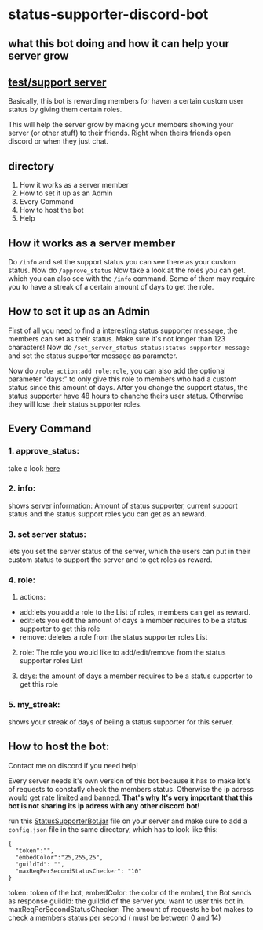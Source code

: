 # status-supporter-discord-bot

## what this bot doing and how it can help your server grow
## [test/support server](https://discord.gg/9gWBUpvfvj)

Basically, this bot is rewarding members for haven a certain custom user status by giving them certain roles.

This will help the server grow by making your members showing your server (or other stuff) to their friends.
Right when theirs friends open discord or when they just chat.

## directory
1. How it works as a server member
2. How to set it up as an Admin
3. Every Command
4. How to host the bot
5. Help


## How it works as a server member

Do `/info` and set the support status you can see there as your custom status. Now do `/approve_status` Now take a look at the roles you can get. which you can also see with the `/info` command.
Some of them may require you to have a streak of a certain amount of days to get the role.


## How to set it up as an Admin

First of all you need to find a interesting status supporter message, the members can set as their status. Make sure it's not longer than 123 characters!
Now do `/set_server_status status:status supporter message` and set the status supporter message as parameter.

Now do `/role action:add role:role`, you can also add the optional parameter "days:" to only give this role to members who had a custom status since this amount of days.
After you change the support status, the status supporter have 48 hours to chanche theirs user status. Otherwise they will lose their status supporter roles.



## Every Command

### 1. approve_status:
take a look [here](#how-it-works-as-a-server-member)

### 2. info: 
shows server information: Amount of status supporter, current support status and the status support roles you can get as an reward.

### 3. set server status:
lets you set the server status of the server, which the users can put in their custom status to support the server and to get roles as reward.

### 4. role:

1. actions:
- add:lets you add a role to the List of roles, members can get as reward.
- edit:lets you edit the amount of days a member requires to be a status supporter to get this role
- remove: deletes a role from the status supporter roles List
        
2. role: The role you would like to add/edit/remove from the status supporter roles List
      
3. days: the amount of days a member requires to be a status supporter to get this role
      
### 5. my_streak: 
shows your streak of days of beiing a status supporter for this server.


## How to host the bot:

Contact me on discord if you need help!

Every server needs it's own version of this bot because it has to make lot's of requests to constatly check the members status. Otherwise the ip adress 
would get rate limited and banned.
**That's why It's very important that this bot is not sharing its ip adress with any other discord bot!**

run this [StatusSupporterBot.jar](https://github.com/Carl-Br/status-supporter-discord-bot/raw/main/Bot/grow/out/artifacts/grow_jar/StatusSupporterBot.jar) file on your server and make sure to add a `config.json` file in the same directory, which has to look like this:
```
{
  "token":"",
  "embedColor":"25,255,25",
  "guildId": "",
  "maxReqPerSecondStatusChecker": "10"
}
```
token: token of the bot,
embedColor: the color of the embed, the Bot sends as response
guildId: the guildId of the server you want to user this bot in.
maxReqPerSecondStatusChecker: The amount of requests he bot makes to check a members status per second ( must be between 0 and 14)
      
